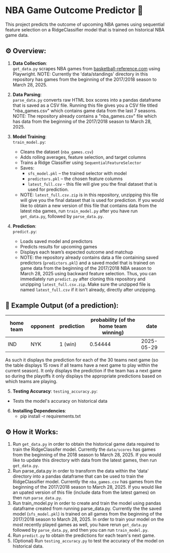 # NBA Game Outcome Predictor 🏀

This project predicts the outcome of upcoming NBA games using sequential feature selection on a RidgeClassifier model that is trained on historical NBA game data.


## ⚙️ Overview:

1. **Data Collection**:  
   `get_data.py` scrapes NBA games from [basketball-reference.com](https://www.basketball-reference.com) using Playwright. NOTE: Currently the 'data/standings' directory in this repository has games from the beginning of the 2017/2018 season to March 28, 2025.

2. **Data Parsing**:  
   `parse_data.py` converts raw HTML box scores into a pandas dataframe that is saved as a CSV file. Running this file gives you a CSV file titled "nba_games.csv" which contains game data from the last 7 seasons. NOTE: The repository already contains a "nba_games.csv" file which has data from the beginning of the 2017/2018 season to March 28, 2025.

3. **Model Training**:  
   `train_model.py`:
   - Cleans the dataset (`nba_games.csv`)
   - Adds rolling averages, feature selection, and target columns
   - Trains a Ridge Classifier using `SequentialFeatureSelector`
   - Saves:
     - `sfs_model.pkl` – the trained selector with model
     - `predictors.pkl` – the chosen feature columns
     - `latest_full.csv` - this file will give you the final dataset that is used for prediction.
   - NOTE: `latest_full.csv.zip` is in this repository, unzipping this file will give you the final dataset that is used for prediction. If you would like to obtain a new version of this file that contains data from the latest nba games, run `train_model.py` after you have run `get_data.py`, followed by `parse_data.py`.

4. **Prediction**:  
   `predict.py`:
   - Loads saved model and predictors
   - Predicts results for upcoming games
   - Displays each team’s expected outcome and matchup
   - NOTE: the repository already contains data a file containing saved predictors (`predictors.pkl`) and a saved model that is trained on game data from the beginning of the 2017/2018 NBA season to March 28, 2025 using backward feature selection. Thus, you can immediately run `predict.py` after cloning this repository and unzipping `latest_full.csv.zip`. Make sure the unzipped file is named `latest_full.csv` if it isn't already, directly after unzipping. 

## 🧪 Example Output (of a prediction):

| home team | opponent | prediction | probability (of the home team winning) | date       |
|------|----------|------------|----------------------|------------|
| IND  | NYK      | 1 (win)    |   0.54444                   |2025-05-29 |

As such it displays the prediction for each of the 30 teams next game (so the table displays 15 rows if all teams have a next game to play within the current season). It only displays the prediction if the team has a next game so during the playoffs it only displays the appropriate predictions based on which teams are playing.

5. **Testing Accuracy**:
   `testing_accuracy.py`:
  - Tests the model's accuracy on historical data 

6. **Installing Dependencies**:
   - pip install -r requirements.txt
  

## ⚙️ How it Works:
1. Run `get_data.py` in order to obtain the historical game data required to train the RidgeClassifer model. Currently the `data/scores` has games from the beginning of the 2018 season to March 28, 2025. If you would like to update this directory with data from the latest games, then run `get_data.py`. 
2. Run parse_data.py in order to transform the data within the 'data' directory into a pandas dataframe that can be used to train the RidgeClassifier model. Currently the `nba_games.csv` has games from the beginning of the 2017/2018 season to March 28, 2025. If you would like an upated version of this file (include data from the latest games) on then run `parse_data.py`.
3. Run train_model.py in order to create and train the model using pandas dataframe created from running parse_data.py. Currently the the saved model (`sfs_model.pkl`) is trained on all games from the beginning of the 2017/2018 season to March 28, 2025. In order to train your model on the most recently played games as well, you have rerun `get_data.py` followed by `parse_data.py`, and then you can run `train_model.py`.
4. Run `predict.py` to obtain the predictions for each team's next game.
5. (Optional) Run `testing_accuracy.py` to test the accuracy of the model on historical data.
